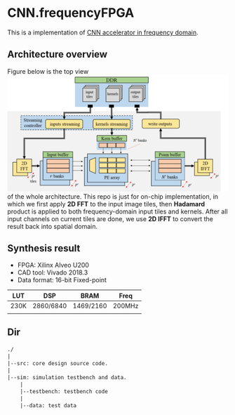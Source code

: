 # CNN.frequencyFPGA
This is a implementation of [CNN accelerator in frequency domain](https://drive.google.com/open?id=1m6wFzUvWs9t-mcq7LSifnz4H7qcFSfiu). 

## Architecture overview
Figure below is the top view![top view](./fig/topview.png) of the whole architecture. This repo is just for on-chip implementation, in which we first apply **2D FFT** to the input image tiles, then **Hadamard** product is applied to both frequency-domain input tiles and kernels. After all input channels on current tiles are done, we use **2D IFFT** to convert the result back into spatial domain.

## Synthesis result
- FPGA: Xilinx Alveo U200
- CAD tool: Vivado 2018.3
- Data format: 16-bit Fixed-point

| LUT  | DSP | BRAM | Freq|
|---|---|---|---|
|230K|2860/6840|1469/2160|200MHz|
|||||

## Dir
```
./
|
|--src: core design source code.
|
|--sim: simulation testbench and data.
    |
    |--testbench: testbench code
    |
    |--data: test data
```

